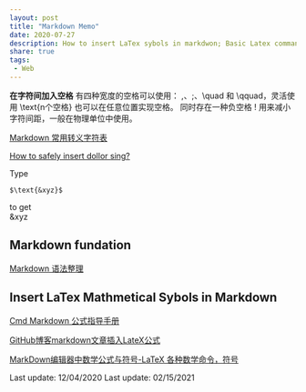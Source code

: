 ```yaml
---
layout: post
title: "Markdown Memo"
date: 2020-07-27
description: How to insert LaTex sybols in markdwon; Basic Latex commands
share: true
tags:
 - Web
---
```


**在字符间加入空格**
有四种宽度的空格可以使用： \,、\;、\quad 和 \qquad，灵活使用 \text{n个空格} 也可以在任意位置实现空格。
同时存在一种负空格 \! 用来减小字符间距，一般在物理单位中使用。

[Markdown 常用转义字符表](https://www.jianshu.com/p/1dd8633f3f5e)

[How to safely insert dollor sing?](https://meta.stackexchange.com/questions/263343/is-the-dollar-sign-used-for-markdown-if-yes-then-how-can-i-safely-insert-i)

Type

    $\text{&xyz}$
    
to get  
$\text{&xyz}$

## Markdown fundation
[Markdown 语法整理](https://symphonyh.github.io/cloudblog/2017/01/27/used-markdown/)

## Insert LaTex Mathmetical Sybols in Markdown
[Cmd Markdown 公式指导手册](https://www.zybuluo.com/codeep/note/163962)

[GitHub博客markdown文章插入LateX公式](https://gongenbo.github.io/2020/07/17/github_page_add_latex_formula/)

[MarkDown编辑器中数学公式与符号-LaTeX 各种数学命令，符号](https://blog.nowcoder.net/n/7d5d9ff47af74c288d19ba29e88c5643)

Last update: 12/04/2020
Last update: 02/15/2021